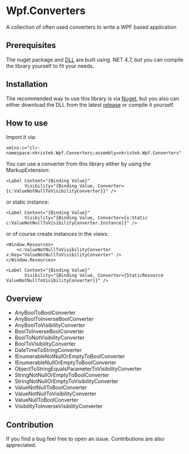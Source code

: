 # Wpf.Converters
A collection of often used converters to write a WPF based application

## Prerequisites

The nuget package and [DLL](https://github.com/nkristek/Wpf.Converters/releases) are built using .NET 4.7, but you can compile the library yourself to fit your needs.

## Installation

The recommended way to use this library is via [Nuget](https://www.nuget.org/packages/nkristek.Wpf.Converters/), but you also can either download the DLL from the latest [release](https://github.com/nkristek/Wpf.Converters/releases) or compile it yourself.

## How to use

Import it via:
```xaml
xmlns:c="clr-namespace:nkristek.Wpf.Converters;assembly=nkristek.Wpf.Converters"
```

You can use a converter from this library either by using the MarkupExtension:
```xaml
<Label Content="{Binding Value}"
       Visibility="{Binding Value, Converter={c:ValueNotNullToVisibilityConverter}}" />
```
or static instance:
```xaml
<Label Content="{Binding Value}"
       Visibility="{Binding Value, Converter={x:Static c:ValueNotNullToVisibilityConverter.Instance}}" />
```
or of course create instances in the views:
```xaml
<Window.Resources>
    <c:ValueNotNullToVisibilityConverter x:Key="ValueNotNullToVisibilityConverter" />
</Window.Resources>

<Label Content="{Binding Value}"
       Visibility="{Binding Value, Converter={StaticResource ValueNotNullToVisibilityConverter}}" />
```

## Overview

- AnyBoolToBoolConverter
- AnyBoolToInverseBoolConverter
- AnyBoolToVisibilityConverter
- BoolToInverseBoolConverter
- BoolToNotVisibilityConverter
- BoolToVisibilityConverter
- DateTimeToStringConverter
- IEnumerableNotNullOrEmptyToBoolConverter
- IEnumerableNullOrEmptyToBoolConverter
- ObjectToStringEqualsParameterToVisibilityConverter
- StringNotNullOrEmptyToBoolConverter
- StringNotNullOrEmptyToVisibilityConverter
- ValueNotNullToBoolConverter
- ValueNotNullToVisibilityConverter
- ValueNullToBoolConverter
- VisibilityToInverseVisibilityConverter

## Contribution

If you find a bug feel free to open an issue. Contributions are also appreciated.

